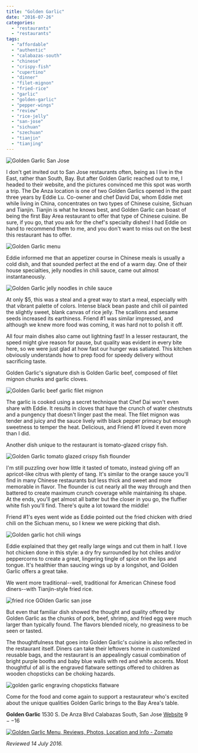 ```yaml
---
title: "Golden Garlic"
date: "2016-07-26"
categories: 
  - "restaurants"
  - "restaurants"
tags: 
  - "affordable"
  - "authentic"
  - "calabazas-south"
  - "chinese"
  - "crispy-fish"
  - "cupertino"
  - "dinner"
  - "filet-mignon"
  - "fried-rice"
  - "garlic"
  - "golden-garlic"
  - "pepper-wings"
  - "review"
  - "rice-jelly"
  - "san-jose"
  - "sichuan"
  - "szechuan"
  - "tianjin"
  - "tianjing"
---
```


![Golden Garlic San Jose](http://s3.amazonaws.com/thegourmez-wpmedia/2016/07/Golden-Garlic-01-500x486.jpg)

I don't get invited out to San Jose restaurants often, being as I live in the East, rather than South, Bay. But after Golden Garlic reached out to me, I headed to their website, and the pictures convinced me this spot was worth a trip. The De Anza location is one of two Golden Garlics opened in the past three years by Eddie Lu. Co-owner and chef David Dai, whom Eddie met while living in China, concentrates on two types of Chinese cuisine, Sichuan and Tianjin. Tianjin is what he knows best, and Golden Garlic can boast of being the first Bay Area restaurant to offer that type of Chinese cuisine. Be sure, if you go, that you ask for the chef's specialty dishes! I had Eddie on hand to recommend them to me, and you don't want to miss out on the best this restaurant has to offer.

![Golden Garlic menu](http://s3.amazonaws.com/thegourmez-wpmedia/2016/07/Golden-Garlic-02-500x311.jpg)

Eddie informed me that an appetizer course in Chinese meals is usually a cold dish, and that sounded perfect at the end of a warm day. One of their house specialties, jelly noodles in chili sauce, came out almost instantaneously.

![Golden Garlic jelly noodles in chile sauce](http://s3.amazonaws.com/thegourmez-wpmedia/2016/07/Golden-Garlic-04-500x333.jpg)

At only $5, this was a steal and a great way to start a meal, especially with that vibrant palette of colors. Intense black bean paste and chili oil painted the slightly sweet, blank canvas of rice jelly. The scallions and sesame seeds increased its earthiness. Friend #1 was similar impressed, and although we knew more food was coming, it was hard not to polish it off.

All four main dishes also came out lightning fast! In a lesser restaurant, the speed might give reason for pause, but quality was evident in every bite here, so we were just glad at how fast our hunger was satiated. This kitchen obviously understands how to prep food for speedy delivery without sacrificing taste.

Golden Garlic's signature dish is Golden Garlic beef, composed of filet mignon chunks and garlic cloves.

![Golden Garlic beef garlic filet mignon](http://s3.amazonaws.com/thegourmez-wpmedia/2016/07/Golden-Garlic-09-357x500.jpg)

The garlic is cooked using a secret technique that Chef Dai won't even share with Eddie. It results in cloves that have the crunch of water chestnuts and a pungency that doesn't linger past the meal. The filet mignon was tender and juicy and the sauce lively with black pepper primacy but enough sweetness to temper the heat. Delicious, and Friend #1 loved it even more than I did.

Another dish unique to the restaurant is tomato-glazed crispy fish.

![Golden Garlic tomato glazed crispy fish flounder](http://s3.amazonaws.com/thegourmez-wpmedia/2016/07/Golden-Garlic-10-500x378.jpg)

I'm still puzzling over how little it tasted of tomato, instead giving off an apricot-like citrus with plenty of tang. It's similar to the orange sauce you'll find in many Chinese restaurants but less thick and sweet and more memorable in flavor. The flounder is cut nearly all the way through and then battered to create maximum crunch coverage while maintaining its shape. At the ends, you'll get almost all batter but the closer in you go, the fluffier white fish you'll find. There's quite a lot toward the middle!

Friend #1's eyes went wide as Eddie pointed out the fried chicken with dried chili on the Sichuan menu, so I knew we were picking that dish.

![Golden garlic hot chili wings](http://s3.amazonaws.com/thegourmez-wpmedia/2016/07/Golden-Garlic-14-500x429.jpg)

Eddie explained that they get really large wings and cut them in half. I love hot chicken done in this style: a dry fry surrounded by hot chiles and/or peppercorns to create a great, lingering tingle of spice on the lips and tongue. It's healthier than saucing wings up by a longshot, and Golden Garlic offers a great take.

We went more traditional--well, traditional for American Chinese food diners--with Tianjin-style fried rice.

![fried rice GOlden Garlic san jose](http://s3.amazonaws.com/thegourmez-wpmedia/2016/07/Golden-Garlic-12-500x333.jpg)

But even that familiar dish showed the thought and quality offered by Golden Garlic as the chunks of pork, beef, shrimp, and fried egg were much larger than typically found. The flavors blended nicely, no greasiness to be seen or tasted.

The thoughtfulness that goes into Golden Garlic's cuisine is also reflected in the restaurant itself. Diners can take their leftovers home in customized reusable bags, and the restaurant is an appealingly casual combination of bright purple booths and baby blue walls with red and white accents. Most thoughtful of all is the engraved flatware settings offered to children as wooden chopsticks can be choking hazards.

![golden garlic engraving chopsticks flatware](http://s3.amazonaws.com/thegourmez-wpmedia/2016/07/Golden-Garlic-07-333x500.jpg)

Come for the food and come again to support a restaurateur who's excited about the unique qualities Golden Garlic brings to the Bay Area's table.

**Golden Garlic** 1530 S. De Anza Blvd Calabazas South, San Jose [Website](http://www.goldengarlics.com/) $9--$16

[![Golden Garlic Menu, Reviews, Photos, Location and Info - Zomato](https://www.zomato.com/logo/18123329/minilink)](https://www.zomato.com/san-jose/golden-garlic-north-san-jose "View Menu, Reviews, Photos & Information about Golden Garlic, North San Jose and other Restaurants in San Jose")

_Reviewed 14 July 2016._

